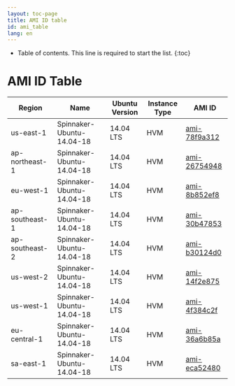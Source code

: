 ```yaml
---
layout: toc-page
title: AMI ID table
id: ami_table
lang: en
---
```


* Table of contents. This line is required to start the list.
{:toc}

# AMI ID Table


| Region         | Name                     | Ubuntu Version | Instance Type | AMI ID       |
|----------------|--------------------------|----------------|---------------|--------------|
|us-east-1|Spinnaker-Ubuntu-14.04-18|14.04 LTS|HVM|[ami-78f9a312](https://console.aws.amazon.com/ec2/home?region=us-east-1#launchAmi=ami-78f9a312) |
|ap-northeast-1|Spinnaker-Ubuntu-14.04-18|14.04 LTS|HVM|[ami-26754948](https://console.aws.amazon.com/ec2/home?region=ap-northeast-1#launchAmi=ami-26754948) |
|eu-west-1|Spinnaker-Ubuntu-14.04-18|14.04 LTS|HVM|[ami-8b852ef8](https://console.aws.amazon.com/ec2/home?region=eu-west-1#launchAmi=ami-8b852ef8) |
|ap-southeast-1|Spinnaker-Ubuntu-14.04-18|14.04 LTS|HVM|[ami-30b47853](https://console.aws.amazon.com/ec2/home?region=ap-southeast-1#launchAmi=ami-30b47853) |
|ap-southeast-2|Spinnaker-Ubuntu-14.04-18|14.04 LTS|HVM|[ami-b30124d0](https://console.aws.amazon.com/ec2/home?region=ap-southeast-2#launchAmi=ami-b30124d0) |
|us-west-2|Spinnaker-Ubuntu-14.04-18|14.04 LTS|HVM|[ami-14f2e875](https://console.aws.amazon.com/ec2/home?region=us-west-2#launchAmi=ami-14f2e875) |
|us-west-1|Spinnaker-Ubuntu-14.04-18|14.04 LTS|HVM|[ami-4f384c2f](https://console.aws.amazon.com/ec2/home?region=us-west-1#launchAmi=ami-4f384c2f) |
|eu-central-1|Spinnaker-Ubuntu-14.04-18|14.04 LTS|HVM|[ami-36a6b85a](https://console.aws.amazon.com/ec2/home?region=eu-central-1#launchAmi=ami-36a6b85a) |
|sa-east-1|Spinnaker-Ubuntu-14.04-18|14.04 LTS|HVM|[ami-eca52480](https://console.aws.amazon.com/ec2/home?region=sa-east-1#launchAmi=ami-eca52480) |
